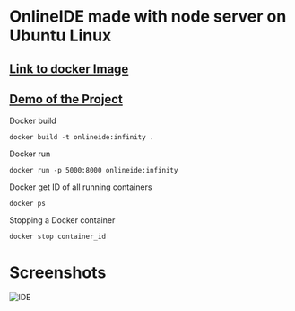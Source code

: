 # OnlineIDE made with node server on Ubuntu Linux

## [Link to docker Image](https://hub.docker.com/r/darkmortal69/onlineide)
## [Demo of the Project](https://youtu.be/hKp11myylyk)

Docker build

    docker build -t onlineide:infinity .
Docker run

    docker run -p 5000:8000 onlineide:infinity
Docker get ID of all running containers

    docker ps
Stopping a Docker container

    docker stop container_id
# Screenshots
![IDE](https://github.com/DarkMortal/OnlineIDE/assets/67017303/6eafdb0f-89aa-4e5f-81ac-88cf13784905)
